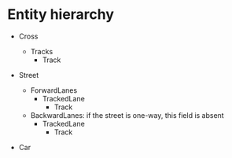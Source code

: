 # Entity hierarchy

- Cross
  - Tracks
    - Track

- Street
  - ForwardLanes
    - TrackedLane
      - Track
  - BackwardLanes: if the street is one-way, this field is absent
    - TrackedLane
      - Track

- Car
